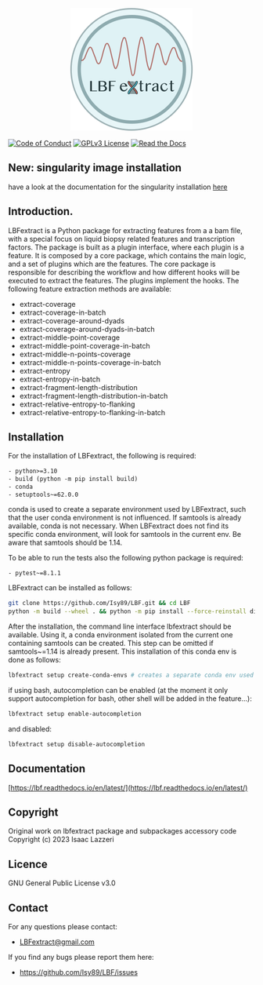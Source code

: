 <div align="center">
	<img src="docs/source/_static/logo.png">
</div>

[![Code of Conduct](https://img.shields.io/badge/code%20of-conduct-ff69b4.svg?style=flat)](CODE_OF_CONDUCT.md)
[![GPLv3 License](https://img.shields.io/badge/License-GPL%20v3-yellow.svg)](https://opensource.org/licenses/)
[![Read the Docs](https://readthedocs.org/projects/yt2mp3/badge/?version=latest)](https://lbf.readthedocs.io/)

## New: singularity image installation 

have a look at the documentation for the singularity installation [here](https://lbf.readthedocs.io/)

## Introduction.

LBFextract is a Python package for extracting features from a a bam file, with a special focus on liquid biopsy related features and transcription factors. The package is built as a plugin interface, where each plugin is a feature. It is composed by a core package, which contains the main logic, and a set of plugins which are the features. The core package is responsible for describing the workflow and how different hooks will be executed to extract the features. The plugins implement the hooks.
The following feature extraction methods are available:

 - extract-coverage
 - extract-coverage-in-batch
 - extract-coverage-around-dyads
 - extract-coverage-around-dyads-in-batch
 - extract-middle-point-coverage
 - extract-middle-point-coverage-in-batch
 - extract-middle-n-points-coverage
 - extract-middle-n-points-coverage-in-batch
 - extract-entropy
 - extract-entropy-in-batch
 - extract-fragment-length-distribution
 - extract-fragment-length-distribution-in-batch
 - extract-relative-entropy-to-flanking
 - extract-relative-entropy-to-flanking-in-batch



## Installation

For the installation of LBFextract, the following is required:

    - python>=3.10
    - build (python -m pip install build)
    - conda 
    - setuptools~=62.0.0

conda is used to create a separate environment used by LBFextract, such that the user conda environment is 
not influenced. If samtools is already available, conda is not necessary. When LBFextract does not find its specific 
conda environment, will look for samtools in the current env. Be aware that samtools should be 1.14.

To be able to run the tests also the following python package is required:

    - pytest~=8.1.1



LBFextract can be installed as follows:

```bash
git clone https://github.com/Isy89/LBF.git && cd LBF
python -m build --wheel . && python -m pip install --force-reinstall dist/*.whl # "python -m pip install ." should also work
```

After the installation, the command line interface lbfextract should be available.
Using it, a conda environment isolated from the current one containing samtools can be created.
This step can be omitted if samtools~=1.14 is already present.
This installation of this conda env is done as follows:

```bash
lbfextract setup create-conda-envs # creates a separate conda env used for filtering the bam files and other steps
```

if using bash, autocompletion can be enabled (at the moment it only support autocompletion for bash, other shell will be added in the feature...):

```bash
lbfextract setup enable-autocompletion
```

and disabled:

```bash
lbfextract setup disable-autocompletion
```

## Documentation

[https://lbf.readthedocs.io/en/latest/](https://lbf.readthedocs.io/en/latest/)


## Copyright

Original work on lbfextract package and subpackages accessory code Copyright (c) 2023 Isaac Lazzeri

## Licence

GNU General Public License v3.0

## Contact

For any questions please contact:

* <LBFextract@gmail.com>

If you find any bugs please report them here:

* <https://github.com/Isy89/LBF/issues> 
